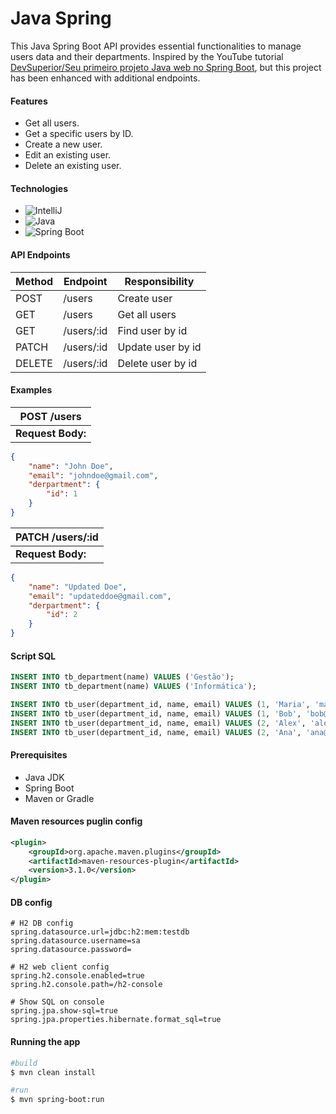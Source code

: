 # Java Spring

This Java Spring Boot API provides essential functionalities to manage users data and their departments. Inspired by the YouTube tutorial [DevSuperior/Seu primeiro projeto Java web no Spring Boot](https://www.youtube.com/watch?v=D4frmIHAxEY), but this project has been enhanced with additional endpoints.

#### Features

- Get all users.
- Get a specific users by ID.
- Create a new user.
- Edit an existing user.
- Delete an existing user.


#### Technologies

- ![IntelliJ](https://img.shields.io/badge/IntelliJ_IDEA-000000.svg?style=for-the-badge&logo=intellij-idea&logoColor=white)
- ![Java](https://img.shields.io/badge/Java-ED8B00?style=for-the-badge&logo=openjdk&logoColor=white)
- ![Spring Boot](https://img.shields.io/badge/spring-%236DB33F.svg?style=for-the-badge&logo=spring&logoColor=white)

#### API Endpoints

| Method | Endpoint        | Responsibility       |
| ------ | --------------- | -------------------- |
| POST   | /users          | Create user        |
| GET    | /users          | Get all users      |
| GET    | /users/:id      | Find user by id    |
| PATCH  | /users/:id      | Update user by id  |
| DELETE | /users/:id      | Delete user by id  |

#### Examples

| **POST /users**  |
| ----------------- |
| **Request Body:** |

```json
{
    "name": "John Doe",
    "email": "johndoe@gmail.com",
    "derpartment": {
        "id": 1
    }
}
```

| **PATCH /users/:id** |
| --------------------- |
| **Request Body:**     |

```json
{
    "name": "Updated Doe",
    "email": "updateddoe@gmail.com",
    "derpartment": {
        "id": 2
    }
}
```

#### Script SQL

```sql
INSERT INTO tb_department(name) VALUES ('Gestão');
INSERT INTO tb_department(name) VALUES ('Informática');

INSERT INTO tb_user(department_id, name, email) VALUES (1, 'Maria', 'maria@gmail.com');
INSERT INTO tb_user(department_id, name, email) VALUES (1, 'Bob', 'bob@gmail.com');
INSERT INTO tb_user(department_id, name, email) VALUES (2, 'Alex', 'alex@gmail.com');
INSERT INTO tb_user(department_id, name, email) VALUES (2, 'Ana', 'ana@gmail.com');
```

#### Prerequisites

- Java JDK
- Spring Boot
- Maven or Gradle


#### Maven resources puglin config

```xml
<plugin>
	<groupId>org.apache.maven.plugins</groupId>
	<artifactId>maven-resources-plugin</artifactId>
	<version>3.1.0</version>
</plugin>
```

#### DB config

```
# H2 DB config
spring.datasource.url=jdbc:h2:mem:testdb
spring.datasource.username=sa
spring.datasource.password=

# H2 web client config
spring.h2.console.enabled=true
spring.h2.console.path=/h2-console

# Show SQL on console
spring.jpa.show-sql=true
spring.jpa.properties.hibernate.format_sql=true
```

#### Running the app

```bash
#build
$ mvn clean install

#run
$ mvn spring-boot:run
```
